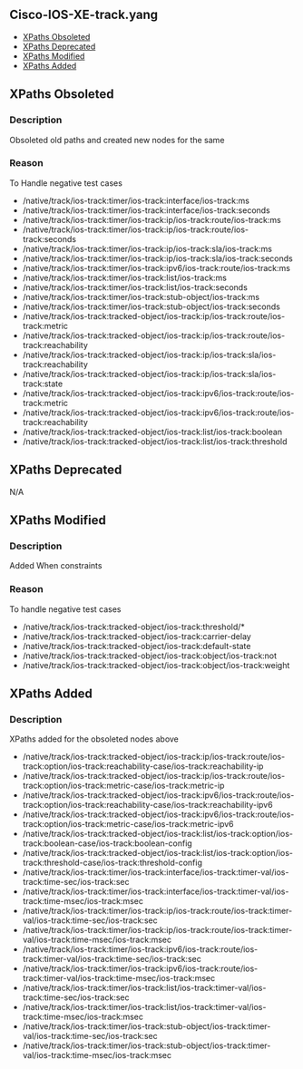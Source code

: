 ## Cisco-IOS-XE-track.yang

- [XPaths Obsoleted](#xpaths-obsoleted)
- [XPaths Deprecated](#xpaths-deprecated)
- [XPaths Modified](#xpaths-modified)
- [XPaths Added](#xpaths-added)

## XPaths Obsoleted

### Description
Obsoleted old paths and created new nodes for the same

### Reason
To Handle negative test cases

- /native/track/ios-track:timer/ios-track:interface/ios-track:ms
- /native/track/ios-track:timer/ios-track:interface/ios-track:seconds
- /native/track/ios-track:timer/ios-track:ip/ios-track:route/ios-track:ms
- /native/track/ios-track:timer/ios-track:ip/ios-track:route/ios-track:seconds
- /native/track/ios-track:timer/ios-track:ip/ios-track:sla/ios-track:ms
- /native/track/ios-track:timer/ios-track:ip/ios-track:sla/ios-track:seconds
- /native/track/ios-track:timer/ios-track:ipv6/ios-track:route/ios-track:ms
- /native/track/ios-track:timer/ios-track:list/ios-track:ms
- /native/track/ios-track:timer/ios-track:list/ios-track:seconds
- /native/track/ios-track:timer/ios-track:stub-object/ios-track:ms
- /native/track/ios-track:timer/ios-track:stub-object/ios-track:seconds
- /native/track/ios-track:tracked-object/ios-track:ip/ios-track:route/ios-track:metric
- /native/track/ios-track:tracked-object/ios-track:ip/ios-track:route/ios-track:reachability
- /native/track/ios-track:tracked-object/ios-track:ip/ios-track:sla/ios-track:reachability
- /native/track/ios-track:tracked-object/ios-track:ip/ios-track:sla/ios-track:state
- /native/track/ios-track:tracked-object/ios-track:ipv6/ios-track:route/ios-track:metric
- /native/track/ios-track:tracked-object/ios-track:ipv6/ios-track:route/ios-track:reachability
- /native/track/ios-track:tracked-object/ios-track:list/ios-track:boolean
- /native/track/ios-track:tracked-object/ios-track:list/ios-track:threshold

## XPaths Deprecated

N/A

## XPaths Modified

### Description
Added When constraints

### Reason
To handle negative test cases

- /native/track/ios-track:tracked-object/ios-track:threshold/\*
- /native/track/ios-track:tracked-object/ios-track:carrier-delay
- /native/track/ios-track:tracked-object/ios-track:default-state
- /native/track/ios-track:tracked-object/ios-track:object/ios-track:not
- /native/track/ios-track:tracked-object/ios-track:object/ios-track:weight

## XPaths Added

### Description
XPaths added for the obsoleted nodes above

- /native/track/ios-track:tracked-object/ios-track:ip/ios-track:route/ios-track:option/ios-track:reachability-case/ios-track:reachability-ip
- /native/track/ios-track:tracked-object/ios-track:ip/ios-track:route/ios-track:option/ios-track:metric-case/ios-track:metric-ip
- /native/track/ios-track:tracked-object/ios-track:ipv6/ios-track:route/ios-track:option/ios-track:reachability-case/ios-track:reachability-ipv6
- /native/track/ios-track:tracked-object/ios-track:ipv6/ios-track:route/ios-track:option/ios-track:metric-case/ios-track:metric-ipv6
- /native/track/ios-track:tracked-object/ios-track:list/ios-track:option/ios-track:boolean-case/ios-track:boolean-config
- /native/track/ios-track:tracked-object/ios-track:list/ios-track:option/ios-track:threshold-case/ios-track:threshold-config
- /native/track/ios-track:timer/ios-track:interface/ios-track:timer-val/ios-track:time-sec/ios-track:sec
- /native/track/ios-track:timer/ios-track:interface/ios-track:timer-val/ios-track:time-msec/ios-track:msec
- /native/track/ios-track:timer/ios-track:ip/ios-track:route/ios-track:timer-val/ios-track:time-sec/ios-track:sec
- /native/track/ios-track:timer/ios-track:ip/ios-track:route/ios-track:timer-val/ios-track:time-msec/ios-track:msec
- /native/track/ios-track:timer/ios-track:ipv6/ios-track:route/ios-track:timer-val/ios-track:time-sec/ios-track:sec
- /native/track/ios-track:timer/ios-track:ipv6/ios-track:route/ios-track:timer-val/ios-track:time-msec/ios-track:msec
- /native/track/ios-track:timer/ios-track:list/ios-track:timer-val/ios-track:time-sec/ios-track:sec
- /native/track/ios-track:timer/ios-track:list/ios-track:timer-val/ios-track:time-msec/ios-track:msec
- /native/track/ios-track:timer/ios-track:stub-object/ios-track:timer-val/ios-track:time-sec/ios-track:sec
- /native/track/ios-track:timer/ios-track:stub-object/ios-track:timer-val/ios-track:time-msec/ios-track:msec




